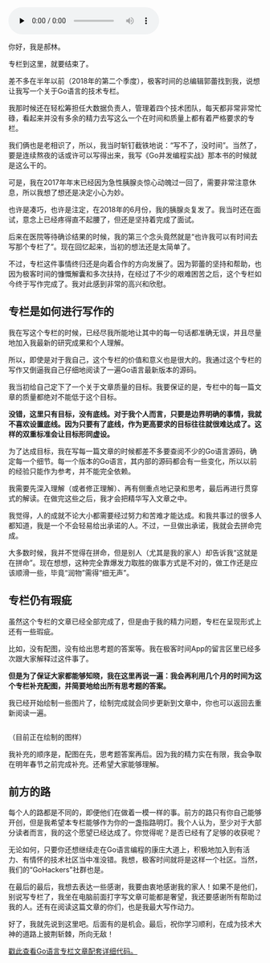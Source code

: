 <audio id="audio" title="尾声 | 愿你披荆斩棘，所向无敌" controls="" preload="none"><source id="mp3" src="https://static001.geekbang.org/resource/audio/c3/6f/c318d564562054e7257df518d5d65b6f.mp3"></audio>

你好，我是郝林。

专栏到这里，就要结束了。

差不多在半年以前（2018年的第二个季度），极客时间的总编辑郭蕾找到我，说想让我写一个关于Go语言的技术专栏。

我那时候还在轻松筹担任大数据负责人，管理着四个技术团队，每天都非常非常忙碌，看起来并没有多余的精力去写这么一个在时间和质量上都有着严格要求的专栏。

我们俩也是老相识了，所以，我当时斩钉截铁地说：“写不了，没时间”。当然了，要是连续熬夜的话或许可以写得出来，我写《Go并发编程实战》那本书的时候就是这么干的。

可是，我在2017年年末已经因为急性胰腺炎惊心动魄过一回了，需要非常注意休息，所以我想了想还是决定小心为妙。

也许是凑巧，也许是注定，在2018年的6月份，我的胰腺炎复发了。我当时还在面试，意念上已经疼得直不起腰了，但还是坚持着完成了面试。

后来在医院等待确诊结果的时候，我的第三个念头竟然就是“也许我可以有时间去写那个专栏了”。现在回忆起来，当初的想法还是太简单了。

不过，专栏这件事情终归还是向着合作的方向发展了。因为郭蕾的坚持和帮助，也因为极客时间的慷慨解囊和多次扶持，在经过了不少的艰难困苦之后，这个专栏如今终于写作完成了。我对此感到非常的高兴和欣慰。

## 专栏是如何进行写作的

我在写这个专栏的时候，已经尽我所能地让其中的每一句话都准确无误，并且尽量地加入我最新的研究成果和个人理解。

所以，即使是对于我自己，这个专栏的价值和意义也是很大的。我通过这个专栏的写作又倒逼我自己仔细地阅读了一遍Go语言最新版本的源码。

我当初给自己定下了一个关于文章质量的目标。我要保证的是，专栏中的每一篇文章的质量都绝对不能低于这个目标。

**没错，这里只有目标，没有底线。对于我个人而言，只要是边界明确的事情，我就不喜欢设置底线。因为只要有了底线，作为更高要求的目标往往就很难达成了。这样的双重标准会让目标形同虚设。**

为了达成目标，我在写每一篇文章的时候都差不多要查阅不少的Go语言源码，确定每一个细节。每一个版本的Go语言，其内部的源码都会有一些变化，所以以前的经验只能作为参考，并不能完全依赖。

我需要先深入理解（或者修正理解）、再有侧重点地记录和思考，最后再进行贯穿式的解读。在做完这些之后，我才会把精华写入文章之中。

我觉得，人的成就不论大小都需要经过努力和苦难才能达成。和我共事过的很多人都知道，我是一个不会轻易给出承诺的人。不过，一旦做出承诺，我就会去拼命完成。

大多数时候，我并不觉得在拼命，但是别人（尤其是我的家人）却告诉我“这就是在拼命”。现在想想，这种完全靠爆发力取胜的做事方式是不对的，做工作还是应该顺滑一些，毕竟“润物”需得“细无声”。

## 专栏仍有瑕疵

虽然这个专栏的文章已经全部完成了，但是由于我的精力问题，专栏在呈现形式上还有一些瑕疵。

比如，没有配图，没有给出思考题的答案等。我在极客时间App的留言区里已经多次跟大家解释过这件事了。

**但是为了保证大家都能够知晓，我在这里再说一遍：我会再利用几个月的时间为这个专栏补充配图，并简要地给出所有思考题的答案。**

我已经开始绘制一些图片了，绘制完成就会同步更新到文章中，你也可以返回去重新阅读一遍。

<img src="https://static001.geekbang.org/resource/image/2f/3c/2fdfb5620e072d864907870e61ae5f3c.png" alt="">

（目前正在绘制的图样）

我补充的顺序是，配图在先，思考题答案再后。因为我的精力实在有限，我会争取在明年春节之前完成补充。还希望大家能够理解。

## 前方的路

每个人的路都是不同的，即便他们在做着一模一样的事。前方的路只有你自己能够开创，但是我希望本专栏能够作为你的一盏指路明灯。我个人认为，至少对于大部分读者而言，我的这个愿望已经达成了。你觉得呢？是否已经有了足够的收获呢？

无论如何，只要你还想继续走在Go语言编程的康庄大道上，积极地加入到有活力、有情怀的技术社区当中准没错。我想，极客时间就将是这样一个社区。当然，我们的“GoHackers”社群也是。

在最后的最后，我想去表达一些感谢，我要由衷地感谢我的家人！如果不是他们，别说写专栏了，我坐在电脑前面打字写文章可能都是奢望，我还要感谢所有帮助过我的人。还有在阅读这篇文章的你们，也是我最大写作动力。

好了，我就先说到这里吧。后面有的是机会。最后，祝你学习顺利，在成为技术大神的道路上披荆斩棘，所向无敌！

[戳此查看Go语言专栏文章配套详细代码。](https://github.com/hyper0x/Golang_Puzzlers)


